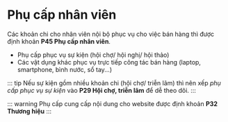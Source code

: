 # Phụ cấp nhân viên
Các khoản chi cho nhân viên nội bộ phục vụ cho việc bán hàng thì được định khoản **P45 Phụ cấp nhân viên**.
* Phụ cấp phục vụ sự kiện (hội chợ/ hội nghị/ hội thảo)
* Các vật dụng khác phục vụ trực tiếp công tác bán hàng (laptop, smartphone, bình nước, sổ tay...)

::: tip
Nếu sự kiện gồm nhiều khoản chi (hội chợ/ triễn lãm) thì nên xếp *phụ cấp phục vụ sự kiện* vào **P29 Hội chợ, triễn lãm** để dễ theo dõi.
:::

::: warning
Phụ cấp cung cấp nội dung cho website được định khoản **P32 Thương hiệu**
:::